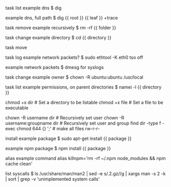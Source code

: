 
task list
  example dns
    $ dig

  example dns, full path
    $ dig {{ root }} {{ leaf }} +trace

task remove
  example recursively
    $ rm -rf {{ folder }}

task change
  example directory
    $ cd {{ directory }}

task move

task log
  example network packets?
    $ sudo ethtool -K eth0 tso off

  example network packets
    $ dmesg for syslogs

task change
  example owner
    $ chown -R ubuntu:ubuntu /usr/local

task list
  example permissions, on parent directories
    $ namei -l {{ directory }}

chmod +x dir  # Set a directory to be listable
chmod +x file # Set a file to be executable

chown -R username           dir # Recursively set user
chown -R username:groupname dir # Recursively set user and group
find dir -type f -exec chmod 644 {} ';' # make all files       rw-r-r-

install
  example package
    $ sudo apt-get install {{ package }}

  example npm package
    $ npm install {{ package }}

alias
  example command
    alias killnpm='rm -rf ~/.npm node_modules && npm cache clean'

list
  syscalls
    $ ls /usr/share/man/man2 | sed -e s/.2.gz//g | xargs man -s 2 -k  | sort | grep -v 'unimplemented system calls'
